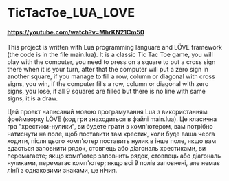 # TicTacToe_LUA_LOVE

#### https://youtube.com/watch?v=MhrKN21Cm50

 This project is written with Lua programming languare and LÖVE framework (the code is in the file main.lua). It is a classic Tic Tac Toe game, you will play with the computer, you need to press on a square to put a cross sign there when it is your turn, after that the computer will put a zero sign in another square, if you manage to fill a row, column or diagonal with cross signs, you win, if the computer fills a row, column or diagonal with zero signs, you lose, if all 9 squares are filled but there is no line with same signs, it is a draw.

 Цей проект написаний мовою програмування Lua з використанням фреймворку LÖVE (код гри знаходиться в файлі main.lua). Це класична гра "хрестики-нулики", ви будете грати з комп'ютером, вам потрібно натиснути на поле, щоб поставити там хрестик, коли буде ваша черга ходити, після цього комп'ютер поставить нулик в інше поле, якщо вам вдасться заповнити рядок, стовпець або діагональ хрестиками, ви перемагаєте; якщо комп’ютер заповнить рядок, стовпець або діагональ нуликами, перемагає комп'ютер; якщо всі 9 полів заповнені, але немає лінії з однаковими знаками, це нічия.
